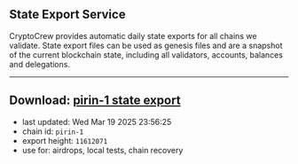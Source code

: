 ## State Export Service
CryptoCrew provides automatic daily state exports for all chains we validate. State export files can be used as genesis files and are a snapshot of the current blockchain state, including all validators, accounts, balances and delegations.

---
**Download: [pirin-1 state export](https://dl-eu2.ccvalidators.com/SERVICE/nolus/pirin-1_export_11612071.json)**
---

- last updated: Wed Mar 19 2025 23:56:25
- chain id: `pirin-1`
- export height: `11612071`
- use for: airdrops, local tests, chain recovery
